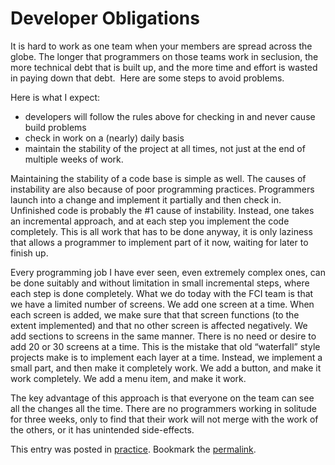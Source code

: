 #  Developer Obligations

It is hard to work as one team when your members are spread across the globe. The longer that programmers on those teams work in seclusion, the more technical debt that is built up, and the more time and effort is wasted in paying down that debt.  Here are some steps to avoid problems.  

Here is what I expect:

*   developers will follow the rules above for checking in and never cause build problems
*   check in work on a (nearly) daily basis
*   maintain the stability of the project at all times, not just at the end of multiple weeks of work.

Maintaining the stability of a code base is simple as well. The causes of instability are also because of poor programming practices. Programmers launch into a change and implement it partially and then check in. Unfinished code is probably the #1 cause of instability. Instead, one takes an incremental approach, and at each step you implement the code completely. This is all work that has to be done anyway, it is only laziness that allows a programmer to implement part of it now, waiting for later to finish up.  

Every programming job I have ever seen, even extremely complex ones, can be done suitably and without limitation in small incremental steps, where each step is done completely. What we do today with the FCI team is that we have a limited number of screens. We add one screen at a time. When each screen is added, we make sure that that screen functions (to the extent implemented) and that no other screen is affected negatively. We add sections to screens in the same manner. There is no need or desire to add 20 or 30 screens at a time. This is the mistake that old “waterfall” style projects make is to implement each layer at a time. Instead, we implement a small part, and then make it completely work. We add a button, and make it work completely. We add a menu item, and make it work.  

The key advantage of this approach is that everyone on the team can see all the changes all the time. There are no programmers working in solitude for three weeks, only to find that their work will not merge with the work of the others, or it has unintended side-effects.

This entry was posted in [practice](https://agiletribe.purplehillsbooks.com/category/practice/). Bookmark the [permalink](https://agiletribe.purplehillsbooks.com/2011/10/04/6-team-member-obligations/ "Permalink to #6 Team Member Obligations").